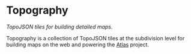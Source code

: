 # Topography

_TopoJSON tiles for building detailed maps._

Topography is a collection of TopoJSON tiles at the subdivision level for building maps on the web and powering the [Atlas](https://github.com/tanaynistala/atlas) project.

